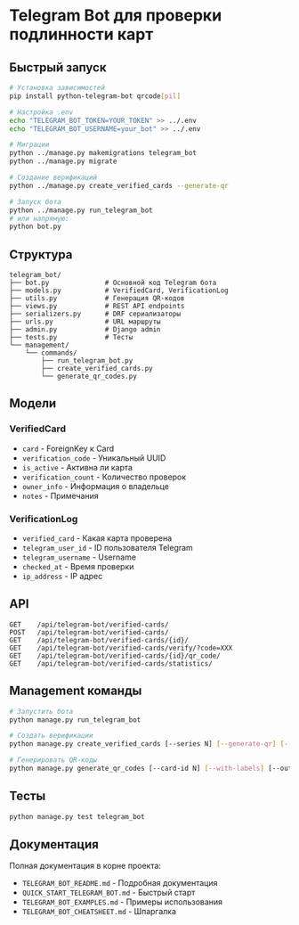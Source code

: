 # Telegram Bot для проверки подлинности карт

## Быстрый запуск

```bash
# Установка зависимостей
pip install python-telegram-bot qrcode[pil]

# Настройка .env
echo "TELEGRAM_BOT_TOKEN=YOUR_TOKEN" >> ../.env
echo "TELEGRAM_BOT_USERNAME=your_bot" >> ../.env

# Миграции
python ../manage.py makemigrations telegram_bot
python ../manage.py migrate

# Создание верификаций
python ../manage.py create_verified_cards --generate-qr

# Запуск бота
python ../manage.py run_telegram_bot
# или напрямую:
python bot.py
```

## Структура

```
telegram_bot/
├── bot.py              # Основной код Telegram бота
├── models.py           # VerifiedCard, VerificationLog
├── utils.py            # Генерация QR-кодов
├── views.py            # REST API endpoints
├── serializers.py      # DRF сериализаторы
├── urls.py             # URL маршруты
├── admin.py            # Django admin
├── tests.py            # Тесты
└── management/
    └── commands/
        ├── run_telegram_bot.py
        ├── create_verified_cards.py
        └── generate_qr_codes.py
```

## Модели

### VerifiedCard
- `card` - ForeignKey к Card
- `verification_code` - Уникальный UUID
- `is_active` - Активна ли карта
- `verification_count` - Количество проверок
- `owner_info` - Информация о владельце
- `notes` - Примечания

### VerificationLog
- `verified_card` - Какая карта проверена
- `telegram_user_id` - ID пользователя Telegram
- `telegram_username` - Username
- `checked_at` - Время проверки
- `ip_address` - IP адрес

## API

```
GET    /api/telegram-bot/verified-cards/
POST   /api/telegram-bot/verified-cards/
GET    /api/telegram-bot/verified-cards/{id}/
GET    /api/telegram-bot/verified-cards/verify/?code=XXX
GET    /api/telegram-bot/verified-cards/{id}/qr_code/
GET    /api/telegram-bot/verified-cards/statistics/
```

## Management команды

```bash
# Запустить бота
python manage.py run_telegram_bot

# Создать верификации
python manage.py create_verified_cards [--series N] [--generate-qr] [--overwrite]

# Генерировать QR-коды
python manage.py generate_qr_codes [--card-id N] [--with-labels] [--output-dir PATH]
```

## Тесты

```bash
python manage.py test telegram_bot
```

## Документация

Полная документация в корне проекта:
- `TELEGRAM_BOT_README.md` - Подробная документация
- `QUICK_START_TELEGRAM_BOT.md` - Быстрый старт
- `TELEGRAM_BOT_EXAMPLES.md` - Примеры использования
- `TELEGRAM_BOT_CHEATSHEET.md` - Шпаргалка

